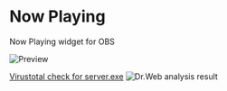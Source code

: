 # Now Playing
Now Playing widget for OBS

![Preview](https://i.ibb.co/stQ8JFW/Screenshot-2023-08-04-03-59-00.png)

[Virustotal check for server.exe](https://www.virustotal.com/gui/file/57e53c94b8df34de3e1ccd69b9e1710bfd848ab43fd097e574e39de85b285078/detection)
![Dr.Web analysis result](https://prnt.sc/QEYS5pxJX396](https://prnt.sc/QEYS5pxJX396)https://prnt.sc/QEYS5pxJX396](https://img001.prntscr.com/file/img001/ZtLarrdqTT-7K3Uepj-6GA.png)https://img001.prntscr.com/file/img001/ZtLarrdqTT-7K3Uepj-6GA.png)
